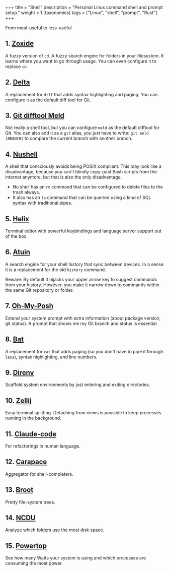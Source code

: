 +++
title = "Shell"
description = "Personal Linux command shell and prompt setup."
weight = 1
[taxonomies]
tags = ["Linux", "shell", "prompt", "Rust"]
+++


From most-useful to less-useful

## 1. [Zoxide](https://github.com/ajeetdsouza/zoxide)

A fuzzy version of `cd`. A fuzzy search engine for folders in your filesystem. It learns where you want to go through usage. You can even configure it to replace `cd`.

## 2. [Delta](https://github.com/dandavison/delta)

A replacement for `diff` that adds syntax highlighting and paging. You can configure it as the default diff tool for Git.

## 3. [Git difftool Meld](https://meldmerge.org/)

Not really a shell tool, but you can configure `meld` as the default difftool for Git. You can also add it as a `git` alias, you just have to write: `git meld [BRANCH]` to compare the current branch with another branch.

## 4. [Nushell](https://www.nushell.sh/)

A shell that consciously avoids being POSIX compliant. This may look like a disadvantage, because you can't blindly copy-past Bash scripts from the internet anymore, but that is also the only disadvantage.

- Nu shell has an `rm` command that can be configured to delete files to the trash always.
- It also has an `ls` command that can be queried using a kind of SQL syntax with traditional pipes.

## 5. [Helix](https://helix-editor.com/)

Terminal editor with powerful keybindings and language server support out of the box.

## 6. [Atuin](https://atuin.sh/)

A search engine for your shell history that sync between devices. In a sense it is a replacement for the old `history` command.

Beware: By default it hijacks your upper arrow key to suggest commands from your history. However, you make it narrow down to commands within the same Git repository or folder.

## 7. [Oh-My-Posh](https://ohmyposh.dev/)

Extend your system prompt with extra information (about package version, git status). A prompt that shows me my Git branch and status is essential.

## 8. [Bat](https://github.com/sharkdp/bat)

A replacement for `cat` that adds paging (so you don't have to pipe it through `less`), syntax highlighting, and line numbers.

## 9. [Direnv](https://direnv.net/)

Scaffold system environments by just entering and exiting directories.

## 10. [Zellij](https://zellij.dev/)

Easy terminal splitting. Detaching from views is possible to keep processes running in the background.

## 11. [Claude-code](https://docs.anthropic.com/en/docs/claude-code)

For refactorings in human language.

## 12. [Carapace](https://carapace.sh/)

Aggregator for shell-completers.

## 13. [Broot](https://dystroy.org/broot/)

Pretty file-system trees.

## 14. [NCDU](https://dev.yorhel.nl/ncdu)

Analyze which folders use the most disk space.

## 15. [Powertop](https://01.org/powertop/)

See how many Watts your system is using and which processes are consuming the most power.

